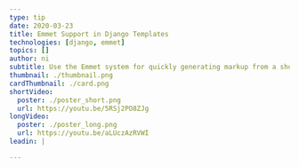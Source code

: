 ```yaml
---
type: tip
date: 2020-03-23
title: Emmet Support in Django Templates
technologies: [django, emmet]
topics: []
author: ni
subtitle: Use the Emmet system for quickly generating markup from a shorthand notation.
thumbnail: ./thumbnail.png
cardThumbnail: ./card.png
shortVideo:
  poster: ./poster_short.png
  url: https://youtu.be/5RSj2PO8ZJg
longVideo:
  poster: ./poster_long.png
  url: https://youtu.be/aLUczAzRVWI
leadin: |

---
```


